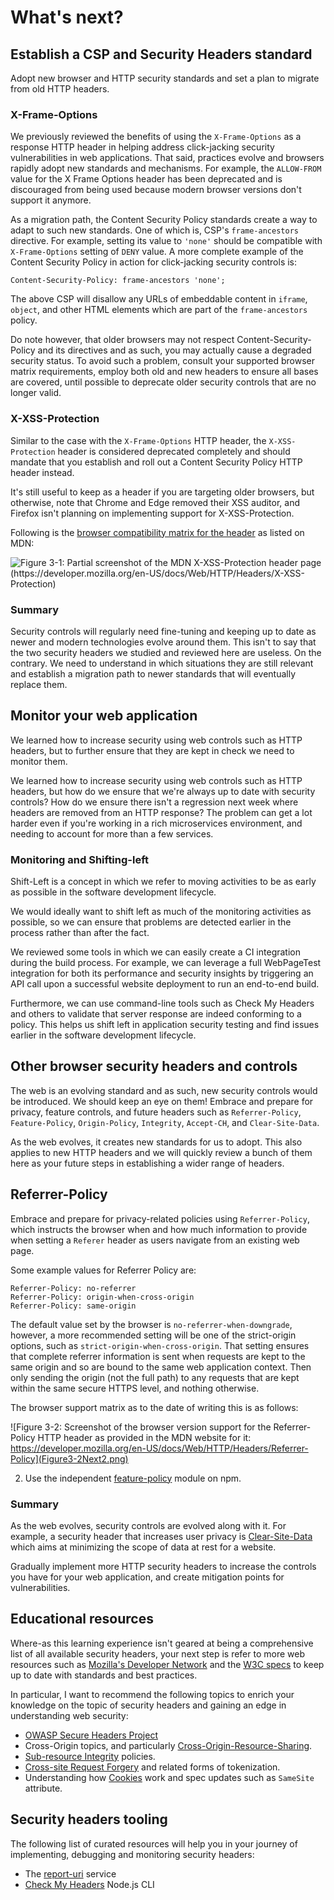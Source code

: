 # What's next?

## Establish a CSP and Security Headers standard

Adopt new browser and HTTP security standards and set a plan to migrate from old HTTP headers.

### X-Frame-Options

We previously reviewed the benefits of using the `X-Frame-Options` as a response HTTP header in helping address click-jacking security vulnerabilities in web applications. That said, practices evolve and browsers rapidly adopt new standards and mechanisms. For example, the `ALLOW-FROM` value for the X Frame Options header has been deprecated and is discouraged from being used because modern browser versions don't support it anymore.

As a migration path, the Content Security Policy standards create a way to adapt to such new standards. One of which is, CSP's `frame-ancestors` directive. For example, setting its value to `'none'` should be compatible with `X-Frame-Options` setting of `DENY` value. A more complete example of the Content Security Policy in action for click-jacking security controls is:

```
Content-Security-Policy: frame-ancestors 'none';
```

The above CSP will disallow any URLs of embeddable content in `iframe`, `object`, and other HTML elements which are part of the `frame-ancestors` policy.

Do note however, that older browsers may not respect Content-Security-Policy and its directives and as such, you may actually cause a degraded security status. To avoid such a problem, consult your supported browser matrix requirements, employ both old and new headers to ensure all bases are covered, until possible to deprecate older security controls that are no longer valid.

### X-XSS-Protection

Similar to the case with the `X-Frame-Options` HTTP header, the `X-XSS-Protection` header is considered deprecated completely and should mandate that you establish and roll out a Content Security Policy HTTP header instead.

It's still useful to keep as a header if you are targeting older browsers, but otherwise, note that Chrome and Edge removed their XSS auditor, and Firefox isn't planning on implementing support for X-XSS-Protection.

Following is the [browser compatibility matrix for the header](https://developer.mozilla.org/en-US/docs/Web/HTTP/Headers/X-XSS-Protection) as listed on MDN:

![Figure 3-1: Partial screenshot of the MDN X-XSS-Protection header page (https://developer.mozilla.org/en-US/docs/Web/HTTP/Headers/X-XSS-Protection)](Figure3-1Next1.png)

### Summary

Security controls will regularly need fine-tuning and keeping up to date as newer and modern technologies evolve around them. This isn't to say that the two security headers we studied and reviewed here are useless. On the contrary. We need to understand in which situations they are still relevant and establish a migration path to newer standards that will eventually replace them.

## Monitor your web application

We learned how to increase security using web controls such as HTTP headers, but to further ensure that they are kept in check we need to monitor them.

We learned how to increase security using web controls such as HTTP headers, but how do we ensure that we're always up to date with security controls? How do we ensure there isn't a regression next week where headers are removed from an HTTP response? The problem can get a lot harder even if you're working in a rich microservices environment, and needing to account for more than a few services.

### Monitoring and Shifting-left

Shift-Left is a concept in which we refer to moving activities to be as early as possible in the software development lifecycle.

We would ideally want to shift left as much of the monitoring activities as possible, so we can ensure that problems are detected earlier in the process rather than after the fact.

We reviewed some tools in which we can easily create a CI integration during the build process. For example, we can leverage a full WebPageTest integration for both its performance and security insights by triggering an API call upon a successful website deployment to run an end-to-end build.

Furthermore, we can use command-line tools such as Check My Headers and others to validate that server response are indeed conforming to a policy. This helps us shift left in application security testing and find issues earlier in the software development lifecycle.

## Other browser security headers and controls

The web is an evolving standard and as such, new security controls would be introduced. We should keep an eye on them!
Embrace and prepare for privacy, feature controls, and future headers such as `Referrer-Policy`, `Feature-Policy`, `Origin-Policy`, `Integrity`, `Accept-CH`, and `Clear-Site-Data`.

As the web evolves, it creates new standards for us to adopt. This also applies to new HTTP headers and we will quickly review a bunch of them here as your future steps in establishing a wider range of headers.

## Referrer-Policy

Embrace and prepare for privacy-related policies using `Referrer-Policy`, which instructs the browser when and how much information to provide when setting a `Referer` header as users navigate from an existing web page.

Some example values for Referrer Policy are:

```
Referrer-Policy: no-referrer
Referrer-Policy: origin-when-cross-origin
Referrer-Policy: same-origin
```

The default value set by the browser is `no-referrer-when-downgrade`, however, a more recommended setting will be one of the strict-origin options, such as `strict-origin-when-cross-origin`. That setting ensures that complete referrer information is sent when requests are kept to the same origin and so are bound to the same web application context. Then only sending the origin (not the full path) to any requests that are kept within the same secure HTTPS level, and nothing otherwise.

The browser support matrix as to the date of writing this is as follows:

![Figure 3-2: Screenshot of the browser version support for the Referrer-Policy HTTP header as provided in the MDN website for it: https://developer.mozilla.org/en-US/docs/Web/HTTP/Headers/Referrer-Policy](Figure3-2Next2.png)

2. Use the independent [feature-policy](https://snyk.io/advisor/npm-package/feature-policy) module on npm.

### Summary

As the web evolves, security controls are evolved along with it. For example, a security header that increases user privacy is [Clear-Site-Data](https://developer.mozilla.org/en-US/docs/Web/HTTP/Headers/Clear-Site-Data) which aims at minimizing the scope of data at rest for a website.

Gradually implement more HTTP security headers to increase the controls you have for your web application, and create mitigation points for vulnerabilities.

## Educational resources

Where-as this learning experience isn't geared at being a comprehensive list of all available security headers, your next step is refer to more web resources such as [Mozilla's Developer Network](https://developer.mozilla.org/en-US/docs/Web/HTTP/Headers) and the [W3C specs](https://www.w3.org/standards/) to keep up to date with standards and best practices.

In particular, I want to recommend the following topics to enrich your knowledge on the topic of security headers and gaining an edge in understanding web security:

- [OWASP Secure Headers Project](https://www.owasp.org/index.php/OWASP_Secure_Headers_Project)
- Cross-Origin topics, and particularly [Cross-Origin-Resource-Sharing](https://developer.mozilla.org/en-US/docs/Web/HTTP/CORS).
- [Sub-resource Integrity](https://developer.mozilla.org/en-US/docs/Web/Security/Subresource_Integrity) policies.
- [Cross-site Request Forgery](https://infosec.mozilla.org/guidelines/web_security#csrf-prevention) and related forms of tokenization.
- Understanding how [Cookies](https://developer.mozilla.org/en-US/docs/Web/HTTP/Cookies) work and spec updates such as `SameSite` attribute.

## Security headers tooling

The following list of curated resources will help you in your journey of implementing, debugging and monitoring security headers:

- The [report-uri](https://report-uri.com) service
- [Check My Headers](https://github.com/UlisesGascon/check-my-headers) Node.js CLI
